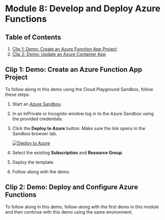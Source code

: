 # Module 8: Develop and Deploy Azure Functions

## Table of Contents

1. [Clip 1: Demo: Create an Azure Function App Project](#clip-1-demo-create-an-azure-function-app-project)
2. [Clip 2: Demo: Update an Azure Container App](#clip-2-demo-deploy-and-configure-azure-functions)

## Clip 1: Demo: Create an Azure Function App Project

To follow along in this demo using the Cloud Playground Sandbox, follow these steps:

1. Start an [Azure Sandbox](https://app.pluralsight.com/hands-on/playground/cloud-sandboxes).
1. In an InPrivate or Incognito window log in to the Azure Sandbox using the provided credentials.
1. Click the **Deploy to Azure** button. Make sure the link opens in the Sandbox browser tab.

    [![Deploy to Azure](https://aka.ms/deploytoazurebutton)](https://portal.azure.com/#create/Microsoft.Template/uri/https%3A%2F%2Fraw.githubusercontent.com%2Fpluralsight-cloud%2Faz-204-app-container-solutions-implementing%2Frefs%2Fheads%2Fmain%2FModules%2F8%2F8.1%2Fmain.json)

1. Select the existing **Subscription** and **Resource Group**.
1. Deploy the template.
1. Follow-along with the demo.

## Clip 2: Demo: Deploy and Configure Azure Functions

To follow along in this demo, follow-along with the first demo in this module and then continue with this demo using the same environment.